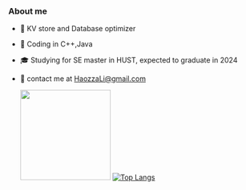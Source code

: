 <h3> About me </h3>

* 🌱 KV store and Database optimizer
* 💼 Coding in C++,Java
* 🎓 Studying for SE master in HUST, expected to graduate in 2024

* 📮 contact me at HaozzaLi@gmail.com

  <img height="180em" src="https://github-readme-stats-ten-phi-92.vercel.app/api?username=ForestLH&theme=dark&show_icons=true" /> [![Top Langs](https://github-readme-stats.vercel.app/api/top-langs/?username=ForestLH&layout=compact)](https://github.com/Christmas/github-readme-stats)

